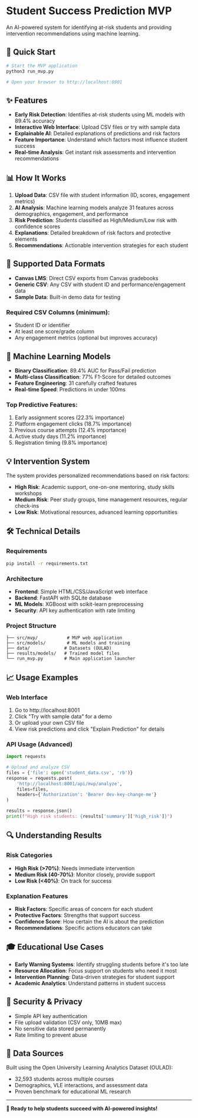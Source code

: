 # Student Success Prediction MVP

An AI-powered system for identifying at-risk students and providing intervention recommendations using machine learning.

## 🚀 Quick Start

```bash
# Start the MVP application
python3 run_mvp.py

# Open your browser to http://localhost:8001
```

## ✨ Features

- **Early Risk Detection**: Identifies at-risk students using ML models with 89.4% accuracy
- **Interactive Web Interface**: Upload CSV files or try with sample data
- **Explainable AI**: Detailed explanations of predictions and risk factors
- **Feature Importance**: Understand which factors most influence student success
- **Real-time Analysis**: Get instant risk assessments and intervention recommendations

## 📊 How It Works

1. **Upload Data**: CSV file with student information (ID, scores, engagement metrics)
2. **AI Analysis**: Machine learning models analyze 31 features across demographics, engagement, and performance  
3. **Risk Prediction**: Students classified as High/Medium/Low risk with confidence scores
4. **Explanations**: Detailed breakdown of risk factors and protective elements
5. **Recommendations**: Actionable intervention strategies for each student

## 🎯 Supported Data Formats

- **Canvas LMS**: Direct CSV exports from Canvas gradebooks
- **Generic CSV**: Any CSV with student ID and performance/engagement data
- **Sample Data**: Built-in demo data for testing

### Required CSV Columns (minimum):
- Student ID or identifier
- At least one score/grade column  
- Any engagement metrics (optional but improves accuracy)

## 🧠 Machine Learning Models

- **Binary Classification**: 89.4% AUC for Pass/Fail prediction
- **Multi-class Classification**: 77% F1-Score for detailed outcomes
- **Feature Engineering**: 31 carefully crafted features
- **Real-time Speed**: Predictions in under 100ms

### Top Predictive Features:
1. Early assignment scores (22.3% importance)
2. Platform engagement clicks (18.7% importance) 
3. Previous course attempts (12.4% importance)
4. Active study days (11.2% importance)
5. Registration timing (9.8% importance)

## 💡 Intervention System

The system provides personalized recommendations based on risk factors:

- **High Risk**: Academic support, one-on-one mentoring, study skills workshops
- **Medium Risk**: Peer study groups, time management resources, regular check-ins
- **Low Risk**: Motivational resources, advanced learning opportunities

## 🛠️ Technical Details

### Requirements
```bash
pip install -r requirements.txt
```

### Architecture
- **Frontend**: Simple HTML/CSS/JavaScript web interface
- **Backend**: FastAPI with SQLite database
- **ML Models**: XGBoost with scikit-learn preprocessing
- **Security**: API key authentication with rate limiting

### Project Structure
```
├── src/mvp/           # MVP web application
├── src/models/        # ML models and training
├── data/             # Datasets (OULAD)
├── results/models/   # Trained model files
└── run_mvp.py        # Main application launcher
```

## 📈 Usage Examples

### Web Interface
1. Go to http://localhost:8001
2. Click "Try with sample data" for a demo
3. Or upload your own CSV file
4. View risk predictions and click "Explain Prediction" for details

### API Usage (Advanced)
```python
import requests

# Upload and analyze CSV
files = {'file': open('student_data.csv', 'rb')}
response = requests.post(
    'http://localhost:8001/api/mvp/analyze',
    files=files,
    headers={'Authorization': 'Bearer dev-key-change-me'}
)

results = response.json()
print(f"High risk students: {results['summary']['high_risk']}")
```

## 🔍 Understanding Results

### Risk Categories
- **High Risk (>70%)**: Needs immediate intervention
- **Medium Risk (40-70%)**: Monitor closely, provide support
- **Low Risk (<40%)**: On track for success

### Explanation Features
- **Risk Factors**: Specific areas of concern for each student
- **Protective Factors**: Strengths that support success
- **Confidence Score**: How certain the AI is about the prediction
- **Recommendations**: Specific actions educators can take

## 🎓 Educational Use Cases

- **Early Warning Systems**: Identify struggling students before it's too late
- **Resource Allocation**: Focus support on students who need it most  
- **Intervention Planning**: Data-driven strategies for student support
- **Academic Analytics**: Understand patterns in student success

## 🔐 Security & Privacy

- Simple API key authentication
- File upload validation (CSV only, 10MB max)
- No sensitive data stored permanently
- Rate limiting to prevent abuse

## 📄 Data Sources

Built using the Open University Learning Analytics Dataset (OULAD):
- 32,593 students across multiple courses
- Demographics, VLE interactions, and assessment data
- Proven benchmark for educational ML research

---

**🎯 Ready to help students succeed with AI-powered insights!**